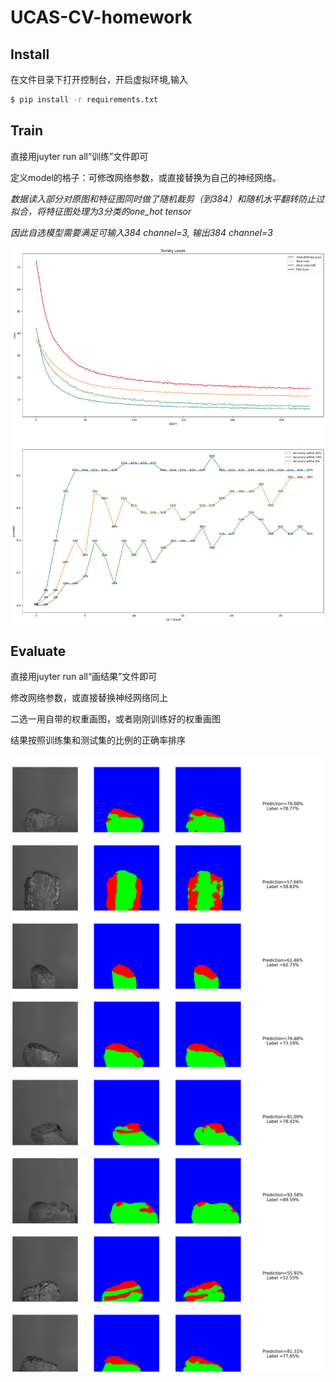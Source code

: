 # UCAS-CV-homework

## Install

 在文件目录下打开控制台，开启虚拟环境,输入
```bash
$ pip install -r requirements.txt
```


## Train

直接用juyter run all“训练”文件即可

定义model的格子：可修改网络参数，或直接替换为自己的神经网络。

*数据读入部分对原图和特征图同时做了随机裁剪（到384）和随机水平翻转防止过拟合，将特征图处理为3分类的one_hot tensor*

*因此自选模型需要满足可输入384 channel=3, 输出384 channel=3*


<img src=".\README\01.png" width="600px"></img>



## Evaluate

直接用juyter run all“画结果”文件即可

修改网络参数，或直接替换神经网络同上

二选一用自带的权重画图，或者刚刚训练好的权重画图

结果按照训练集和测试集的比例的正确率排序

<img src=".\README\02.png" width="600px"></img>